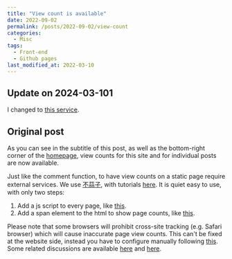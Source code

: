 ```yaml
---
title: "View count is available"
date: 2022-09-02
permalink: /posts/2022-09-02/view-count
categories:
  - Misc
tags:
  - Front-end
  - Github pages
last_modified_at: 2022-03-10
---
```


## Update on 2024-03-101
I changed to [this service](https://vercount.one).

## Original post

As you can see in the subtitle of this post, as well as the bottom-right corner of the [homepage](https://koohoko.github.io/#busuanzi_container_site_uv), view counts for this site and for individual posts are now available.

Just like the comment function, to have view counts on a static page require external services. We use [不蒜子](http://busuanzi.ibruce.info), with tutorials [here](http://ibruce.info/2015/04/04/busuanzi/). It is quiet easy to use, with only two steps:
  1. Add a js script to every page, like [this](https://github.com/Koohoko/Koohoko.github.io/blob/ec2f88c3d2248744d67f3d535b8a1cd81455f2c7/_includes/analytics.html#L13).
  2. Add a span element to the html to show page counts, like [this](https://github.com/Koohoko/Koohoko.github.io/blob/ec2f88c3d2248744d67f3d535b8a1cd81455f2c7/_layouts/single.html#L57-L59).


Please note that some browsers will prohibit cross-site tracking (e.g. Safari browser) which will cause inaccurate page view counts. This can't be fixed at the website side, instead you have to configure manually following [this](https://www.arcolatheatre.com/disable-prevent-cross-site-tracking/). Some related discussions are available [here](https://stackoverflow.com/questions/62225068/safari-mobile-and-desktop-are-hiding-full-referrer-url-why) and [here](https://jdhao.github.io/2020/10/31/busuanzi_pv_count_error/).
